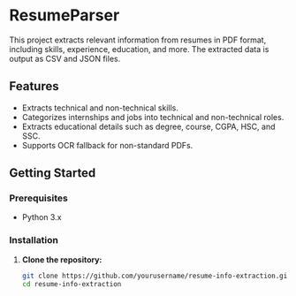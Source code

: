 # ResumeParser

This project extracts relevant information from resumes in PDF format, including skills, experience, education, and more. The extracted data is output as CSV and JSON files.

## Features
- Extracts technical and non-technical skills.
- Categorizes internships and jobs into technical and non-technical roles.
- Extracts educational details such as degree, course, CGPA, HSC, and SSC.
- Supports OCR fallback for non-standard PDFs.

## Getting Started

### Prerequisites
- Python 3.x

### Installation

1. **Clone the repository:**
   ```bash
   git clone https://github.com/yourusername/resume-info-extraction.git
   cd resume-info-extraction
